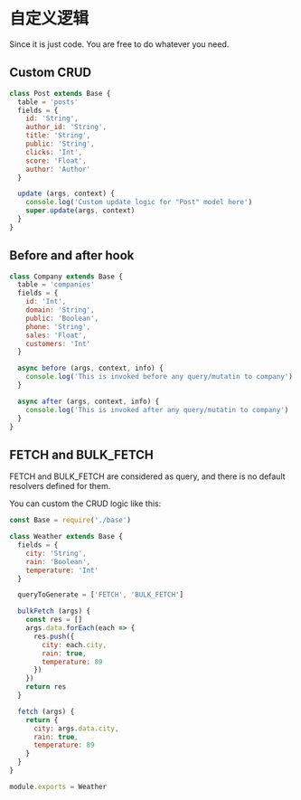 # 自定义逻辑
Since it is just code. You are free to do whatever you need.

## Custom CRUD
```js
class Post extends Base {
  table = 'posts'
  fields = {
    id: 'String',
    author_id: 'String',
    title: 'String',
    public: 'String',
    clicks: 'Int',
    score: 'Float',
    author: 'Author'
  }

  update (args, context) {
    console.log('Custom update logic for "Post" model here')
    super.update(args, context)
  }
}
```

## Before and after hook
```js
class Company extends Base {
  table = 'companies'
  fields = {
    id: 'Int',
    domain: 'String',
    public: 'Boolean',
    phone: 'String',
    sales: 'Float',
    customers: 'Int'
  }

  async before (args, context, info) {
    console.log('This is invoked before any query/mutatin to company')
  }

  async after (args, context, info) {
    console.log('This is invoked after any query/mutatin to company')
  }
}
```

## FETCH and BULK_FETCH
FETCH and BULK_FETCH are considered as query, and there is no default resolvers defined for them.

You can custom the CRUD logic like this:
```js
const Base = require('./base')

class Weather extends Base {
  fields = {
    city: 'String',
    rain: 'Boolean',
    temperature: 'Int'
  }

  queryToGenerate = ['FETCH', 'BULK_FETCH']

  bulkFetch (args) {
    const res = []
    args.data.forEach(each => {
      res.push({
        city: each.city,
        rain: true,
        temperature: 89
      })
    })
    return res
  }

  fetch (args) {
    return {
      city: args.data.city,
      rain: true,
      temperature: 89
    }
  }
}

module.exports = Weather

```